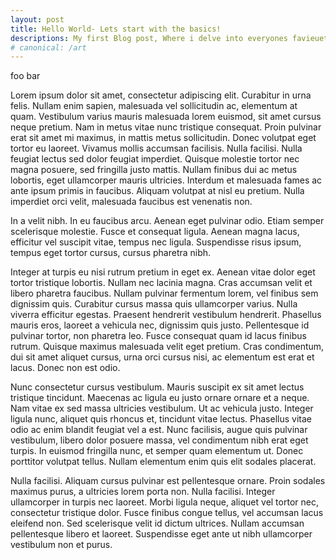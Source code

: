 ```yaml
---
layout: post
title: Hello World- Lets start with the basics!
descriptions: My first Blog post, Where i delve into everyones favieuet first programing challenge, FizzBuzz.
# canonical: /art
---
```


foo bar 


Lorem ipsum dolor sit amet, consectetur adipiscing elit. Curabitur in urna felis. Nullam enim sapien, malesuada vel sollicitudin ac, elementum at quam. Vestibulum varius mauris malesuada lorem euismod, sit amet cursus neque pretium. Nam in metus vitae nunc tristique consequat. Proin pulvinar erat sit amet mi maximus, in mattis metus sollicitudin. Donec volutpat eget tortor eu laoreet. Vivamus mollis accumsan facilisis. Nulla facilisi. Nulla feugiat lectus sed dolor feugiat imperdiet. Quisque molestie tortor nec magna posuere, sed fringilla justo mattis. Nullam finibus dui ac metus lobortis, eget ullamcorper mauris ultricies. Interdum et malesuada fames ac ante ipsum primis in faucibus. Aliquam volutpat at nisl eu pretium. Nulla imperdiet orci velit, malesuada faucibus est venenatis non.

In a velit nibh. In eu faucibus arcu. Aenean eget pulvinar odio. Etiam semper scelerisque molestie. Fusce et consequat ligula. Aenean magna lacus, efficitur vel suscipit vitae, tempus nec ligula. Suspendisse risus ipsum, tempus eget tortor cursus, cursus pharetra nibh.

Integer at turpis eu nisi rutrum pretium in eget ex. Aenean vitae dolor eget tortor tristique lobortis. Nullam nec lacinia magna. Cras accumsan velit et libero pharetra faucibus. Nullam pulvinar fermentum lorem, vel finibus sem dignissim quis. Curabitur cursus massa quis ullamcorper varius. Nulla viverra efficitur egestas. Praesent hendrerit vestibulum hendrerit. Phasellus mauris eros, laoreet a vehicula nec, dignissim quis justo. Pellentesque id pulvinar tortor, non pharetra leo. Fusce consequat quam id lacus finibus rutrum. Quisque maximus malesuada velit eget pretium. Cras condimentum, dui sit amet aliquet cursus, urna orci cursus nisi, ac elementum est erat et lacus. Donec non est odio.

Nunc consectetur cursus vestibulum. Mauris suscipit ex sit amet lectus tristique tincidunt. Maecenas ac ligula eu justo ornare ornare et a neque. Nam vitae ex sed massa ultricies vestibulum. Ut ac vehicula justo. Integer ligula nunc, aliquet quis rhoncus et, tincidunt vitae lectus. Phasellus vitae odio ac enim blandit feugiat vel a est. Nunc facilisis, augue quis pulvinar vestibulum, libero dolor posuere massa, vel condimentum nibh erat eget turpis. In euismod fringilla nunc, et semper quam elementum ut. Donec porttitor volutpat tellus. Nullam elementum enim quis elit sodales placerat.

Nulla facilisi. Aliquam cursus pulvinar est pellentesque ornare. Proin sodales maximus purus, a ultricies lorem porta non. Nulla facilisi. Integer ullamcorper in turpis nec laoreet. Morbi ligula neque, aliquet vel tortor nec, consectetur tristique dolor. Fusce finibus congue tellus, vel accumsan lacus eleifend non. Sed scelerisque velit id dictum ultrices. Nullam accumsan pellentesque libero et laoreet. Suspendisse eget ante ut nibh ullamcorper vestibulum non et purus.

